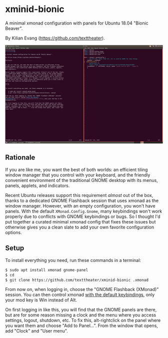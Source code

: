 xminid-bionic
=============

A minimal xmonad configuration with panels for Ubuntu 18.04 "Bionic Beaver".

By Kilian Evang (https://github.com/texttheater).

<img alt="Ubuntu desktop using the xmonad window manager" src="screenshot.png" width="640">

Rationale
---------

If you are like me, you want the best of both worlds: an efficient tiling
window manager that you control with your keyboard, and the friendly convenient
environment of the traditional GNOME desktop with its menus, panels, applets,
and indicators.

Recent Ubuntu releases support this requirement *almost* out of the box, thanks
to a dedicated GNOME Flashback session that uses xmonad as the window manager.
However, with an empty configuration, you won't have panels. With the default
`XMonad.Config.Gnome`, many keybindings won't work properly due to conflicts
with GNOME keybindings or bugs. So I thought I'd put together a curated minimal
xmonad config that fixes these issues but otherwise gives you a clean slate to
add your own favorite configuration options.

Setup
-----

To install everything you need, run these commands in a terminal:

    $ sudo apt install xmonad gnome-panel
    $ cd
    $ git clone https://github.com/texttheater/xminid-bionic .xmonad

From now on, when logging in, choose the "GNOME Flashback (XMonad)" session.
You can then control xmonad [with the default
keybindings](https://xmonad.org/documentation.html), only your mod key is Win
instead of Alt.

On first logging in like this, you will find that the GNOME panels are there,
but are for some reason missing a clock and the menu where you access settings,
logout, shutdown, etc. To fix this, alt-rightclick on the panel where you want
them and choose "Add to Panel...". From the window that opens, add "Clock" and
"User menu".


